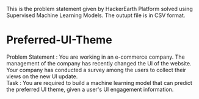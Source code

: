 This is the problem statement given by HackerEarth Platform solved using Supervised Machine Learning Models.
The outupt file is in CSV format. 
# Preferred-UI-Theme
Problem Statement :
You are working in an e-commerce company. The management of the company has recently changed the Ul of the website. Your company has conducted a survey among the users to collect their views on the new Ul update.  
Task : You are required to build a machine learning model that can predict the preferred Ul theme, given a user's Ul engagement information.
